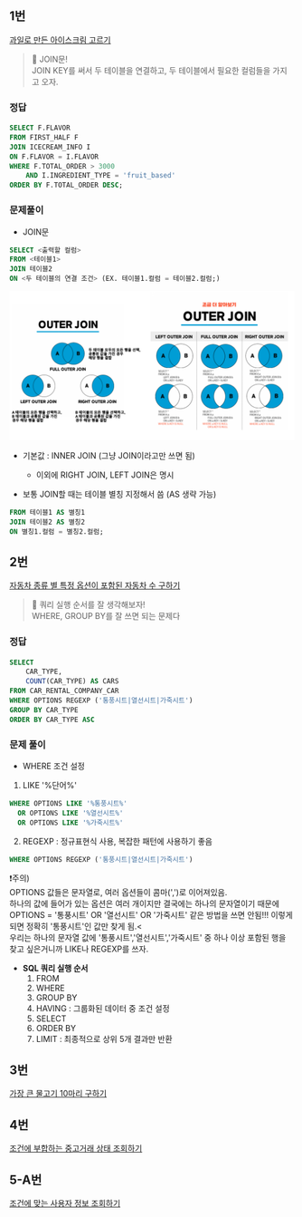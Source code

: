 ## 1번
[과일로 만든 아이스크림 고르기](https://school.programmers.co.kr/learn/courses/30/lessons/133025)

> 🐹 JOIN문!<br/>
JOIN KEY를 써서 두 테이블을 연결하고, 두 테이블에서 필요한 컬럼들을 가지고 오자.

### 정답
```SQL
SELECT F.FLAVOR
FROM FIRST_HALF F
JOIN ICECREAM_INFO I
ON F.FLAVOR = I.FLAVOR
WHERE F.TOTAL_ORDER > 3000
    AND I.INGREDIENT_TYPE = 'fruit_based'
ORDER BY F.TOTAL_ORDER DESC;
```

### 문제풀이
- JOIN문
```SQL
SELECT <출력할 컬럼>
FROM <테이블1> 
JOIN 테이블2
ON <두 테이블의 연결 조건> (EX. 테이블1.컬럼 = 테이블2.컬럼;)
```


![SQL1](./image/SQL1.png)
- 기본값 : INNER JOIN (그냥 JOIN이라고만 쓰면 됨)
    - 이외에 RIGHT JOIN, LEFT JOIN은 명시

- 보통 JOIN할 때는 테이블 별칭 지정해서 씀 (AS 생략 가능)
```sql
FROM 테이블1 AS 별칭1
JOIN 테이블2 AS 별칭2
ON 별칭1.컬럼 = 별칭2.컬럼;
```




## 2번
[자동차 종류 별 특정 옵션이 포함된 자동차 수 구하기](https://school.programmers.co.kr/learn/courses/30/lessons/151137)

> 🐹 쿼리 실행 순서를 잘 생각해보자! <br/>
WHERE, GROUP BY를 잘 쓰면 되는 문제다

### 정답
```SQL
SELECT 
    CAR_TYPE,
    COUNT(CAR_TYPE) AS CARS
FROM CAR_RENTAL_COMPANY_CAR
WHERE OPTIONS REGEXP ('통풍시트|열선시트|가죽시트')
GROUP BY CAR_TYPE
ORDER BY CAR_TYPE ASC
```

### 문제 풀이
- WHERE 조건 설정
1. LIKE '%단어%'
```SQL
WHERE OPTIONS LIKE '%통풍시트%' 
  OR OPTIONS LIKE '%열선시트%' 
  OR OPTIONS LIKE '%가죽시트%'
```

2. REGEXP : 정규표현식 사용, 복잡한 패턴에 사용하기 좋음
```SQL
WHERE OPTIONS REGEXP ('통풍시트|열선시트|가죽시트')
```

❗주의)<br/>
OPTIONS 값들은 문자열로, 여러 옵션들이 콤마(',')로 이어져있음.<br/> 
하나의 값에 들어가 있는 옵션은 여러 개이지만 결국에는 하나의 문자열이기 때문에 OPTIONS = '통풍시트' OR '열선시트' OR '가죽시트' 같은 방법을 쓰면 안됨!!! 이렇게 되면 정확히 '통풍시트'인 값만 찾게 됨.<<br/> 
우리는 하나의 문자열 값에 '통풍시트','열선시트','가죽시트' 중 하나 이상 포함된 행을 찾고 싶은거니까 LIKE나 REGEXP를 쓰자.

- **SQL 쿼리 실행 순서**
    1. FROM
    2. WHERE
    3. GROUP BY
    4. HAVING : 그룹화된 데이터 중 조건 설정
    5. SELECT
    6. ORDER BY
    7. LIMIT : 최종적으로 상위 5개 결과만 반환


## 3번
[가장 큰 물고기 10마리 구하기](https://school.programmers.co.kr/learn/courses/30/lessons/298517)

## 4번
[조건에 부합하는 중고거래 상태 조회하기](https://school.programmers.co.kr/learn/courses/30/lessons/164672)

## 5-A번
[조건에 맞는 사용자 정보 조회하기](https://school.programmers.co.kr/learn/courses/30/lessons/164670)